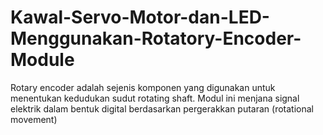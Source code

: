 # Kawal-Servo-Motor-dan-LED-Menggunakan-Rotatory-Encoder-Module
 Rotary encoder adalah sejenis komponen yang digunakan untuk menentukan kedudukan sudut rotating shaft. Modul ini menjana signal elektrik dalam bentuk digital berdasarkan pergerakkan putaran (rotational movement)
